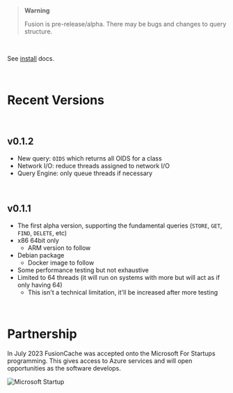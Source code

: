 <br/>

> **Warning**
> 
> Fusion is pre-release/alpha. There may be bugs and changes to query structure.

<br/>

See [install](https://fusioncache.github.io/docs/install/install) docs.

<br/>

# Recent Versions

<br/>

## v0.1.2
- New query: `OIDS` which returns all OIDS for a class
- Network I/O: reduce threads assigned to network I/O
- Query Engine: only queue threads if necessary

<br/>

## v0.1.1
- The first alpha version, supporting the fundamental queries (`STORE`, `GET`, `FIND`, `DELETE`, etc)
- x86 64bit only
  - ARM version to follow
- Debian package
  - Docker image to follow
- Some performance testing but not exhaustive
- Limited to 64 threads (it will run on systems with more but will act as if only having 64)
  - This isn't a technical limitation, it'll be increased after more testing


<br/>

# Partnership
In July 2023 FusionCache was accepted onto the Microsoft For Startups programming. This gives access to Azure services and will open opportunities as the software develops.

![Microsoft Startup](https://www.fusioncache.io/wp-content/uploads/go-x/u/900e42d9-1db8-4c24-9b96-e35207a55ab3/l2,t0,w781,h336/image-560x241.png)

